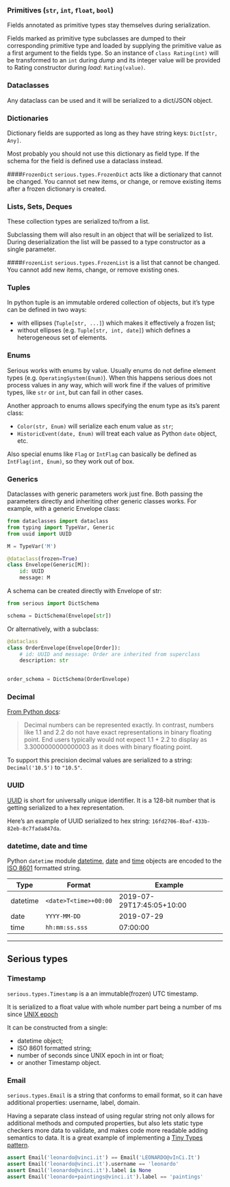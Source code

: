 ### Primitives (`str`, `int`, `float`, `bool`)

Fields annotated as primitive types stay themselves during serialization.

Fields marked as primitive type subclasses are dumped to their corresponding primitive type 
and loaded by supplying the primitive value as a first argument to the fields type.
So an instance of `class Rating(int)` will be transformed to an `int` during _dump_
and its integer value will be provided to Rating constructor during _load_: `Rating(value)`.

### Dataclasses
Any dataclass can be used and it will be serialized to a dict/JSON object. 

### Dictionaries
Dictionary fields are supported as long as they have string keys: `Dict[str, Any]`. 

Most probably you should not use this dictionary as field type. 
If the schema for the field is defined use a dataclass instead.

####`FrozenDict`
`serious.types.FrozenDict` acts like a dictionary that cannot be changed. 
You cannot set new items, or change, or remove existing items after a frozen dictionary
is created. 

### Lists, Sets, Deques
These collection types are serialized to/from a list.

Subclassing them will also result in an object that will be serialized to list.
During deserialization the list will be passed to a type constructor as a single parameter.

####`FrozenList`
`serious.types.FrozenList` is a list that cannot be changed. You cannot add new items, change,
or remove existing ones.

### Tuples
In python tuple is an immutable ordered collection of objects, but it’s type can be defined in two ways:
- with ellipses (`Tuple[str, ...]`) which makes it effectively a frozen list;
- without ellipses (e.g. `Tuple[str, int, date]`) which defines a heterogeneous set of elements.

### Enums
Serious works with enums by value. Usually enums do not define element types (e.g. `OperatingSystem(Enum)`).
When this happens serious does not process values in any way, which will work fine if the values of primitive types,
like `str` or `int`, but can fail in other cases.

Another approach to enums allows specifying the enum type as its’s parent class:
- `Color(str, Enum)` will serialize each enum value as `str`;
- `HistoricEvent(date, Enum)` will treat each value as Python `date` object, etc.

Also special enums like `Flag` or `IntFlag` can basically be defined as `IntFlag(int, Enum)`, so they work out of box. 

### Generics
Dataclasses with generic parameters work just fine.
Both passing the parameters directly and inheriting other generic classes works.
For example, with a generic Envelope class:  
```python
from dataclasses import dataclass
from typing import TypeVar, Generic
from uuid import UUID

M = TypeVar('M')

@dataclass(frozen=True)
class Envelope(Generic[M]):
    id: UUID
    message: M
``` 

A schema can be created directly with Envelope of str:
```python
from serious import DictSchema

schema = DictSchema(Envelope[str])
``` 

Or alternatively, with a subclass:
```python
@dataclass
class OrderEnvelope(Envelope[Order]):
    # id: UUID and message: Order are inherited from superclass
    description: str
    

order_schema = DictSchema(OrderEnvelope)
```

### Decimal
[From Python docs][decimal]:
> Decimal numbers can be represented exactly. 
> In contrast, numbers like 1.1 and 2.2 do not have exact representations in binary floating point. 
> End users typically would not expect 1.1 + 2.2 to display as 3.3000000000000003 as it does with binary floating point.

To support this precision decimal values are serialized to a string: `Decimal('10.5')` to `"10.5"`.

### UUID
[UUID][uuid] is short for universally unique identifier. It is a 128-bit number that is getting serialized to a hex 
representation.

Here’s an example of UUID serialized to hex string: `16fd2706-8baf-433b-82eb-8c7fada847da`.

### datetime, date and time
Python `datetime` module [datetime][datetime], [date][date] and [time][time] objects
are encoded to the [ISO 8601][iso8601] formatted string.

|  Type  |        Format       |Example                  |
|--------|---------------------|-------------------------|
|datetime|`<date>T<time>+00:00`|2019-07-29T17:45:05+10:00|
|date    |`YYYY-MM-DD`         |2019-07-29               |
|time    |`hh:mm:ss.sss`       |07:00:00                 |

----

## Serious types
### Timestamp
`serious.types.Timestamp` is a an immutable(frozen) UTC timestamp.

It is serialized to a float value with whole number part being a number of ms since [UNIX epoch][epoch]

It can be constructed from a single:
- datetime object;
- ISO 8601 formatted string;
- number of seconds since UNIX epoch in int or float;
- or another Timestamp object.

### Email
`serious.types.Email` is a string that conforms to email format, so it can have additional properties: 
username, label, domain. 

Having a separate class instead of using regular string not only allows for additional methods and computed properties, 
but also lets static type checkers more data to validate, and makes code more readable adding semantics to data. 
It is a great example of implementing a [Tiny Types pattern][tiny-types].

```python
assert Email('leonardo@vinci.it') == Email('LEONARDO@vInCi.It') 
assert Email('leonardo@vinci.it').username == 'leonardo' 
assert Email('leonardo@vinci.it').label is None 
assert Email('leonardo+paintings@vinci.it').label == 'paintings' 
```

[uuid]: https://docs.python.org/3/library/uuid.html
[decimal]: https://docs.python.org/3.7/library/decimal.html
[iso8601]: https://en.wikipedia.org/wiki/ISO_8601
[datetime]: https://docs.python.org/3.7/library/datetime.html?highlight=datetime#datetime.datetime
[date]: https://docs.python.org/3.7/library/datetime.html?highlight=datetime#datetime.date
[time]: https://docs.python.org/3.7/library/datetime.html?highlight=datetime#datetime.time
[epoch]: https://en.wikipedia.org/wiki/Unix_time
[tiny-types]: TODO 